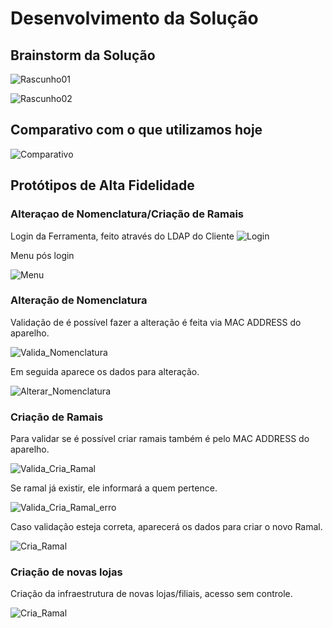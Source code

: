 # Desenvolvimento da Solução

## Brainstorm da Solução

![Rascunho01](.gitbook/assets/rascunho_01.jpg)

![Rascunho02](.gitbook/assets/rascunho_02.jpg)

## Comparativo com o que utilizamos hoje

![Comparativo](.gitbook/assets/tabela_comparativa.jpg)

## Protótipos de Alta Fidelidade

### Alteraçao de Nomenclatura/Criação de Ramais
Login da Ferramenta, feito através do LDAP do Cliente
![Login](.gitbook/assets/tela1_login.jpg)

Menu pós login

![Menu](.gitbook/assets/tela2_menu.jpg)

### Alteração de Nomenclatura
Validação de é possível fazer a alteração é feita via MAC ADDRESS do aparelho.

![Valida_Nomenclatura](.gitbook/assets/tela3-1_valida_nomenclatura.jpg)

Em seguida aparece os dados para alteração.

![Alterar_Nomenclatura](.gitbook/assets/tela3-2_alterar_nomenclatura.jpg)

### Criação de Ramais
Para validar se é possível criar ramais também é pelo MAC ADDRESS do aparelho.

![Valida_Cria_Ramal](.gitbook/assets/tela4-1_valida_cria_ramal.jpg)

Se ramal já existir, ele informará a quem pertence.

![Valida_Cria_Ramal_erro](.gitbook/assets/tela4-2_valida_cria_ramal_a.jpg)

Caso validação esteja correta, aparecerá os dados para criar o novo Ramal.

![Cria_Ramal](.gitbook/assets/tela4-3_valida_cria_ramal_criar.jpg)

### Criação de novas lojas
Criação da infraestrutura de novas lojas/filiais, acesso sem controle.

![Cria_Ramal](.gitbook/assets/tela5_criar_loja.jpg)

